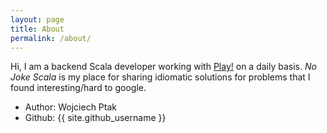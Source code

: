 ```yaml
---
layout: page
title: About
permalink: /about/
---
```


Hi, I am a backend Scala developer working with [Play!][50853056] on a daily basis.
*No Joke Scala* is my place for sharing idiomatic solutions for problems that I found interesting/hard to google.

- Author: Wojciech Ptak
- Github: {{ site.github_username }}

[50853056]: http://www.playframework.com "Play framework"
